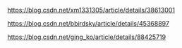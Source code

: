 https://blog.csdn.net/xm1331305/article/details/38613001

https://blog.csdn.net/bbirdsky/article/details/45368897

https://blog.csdn.net/ging_ko/article/details/88425719

